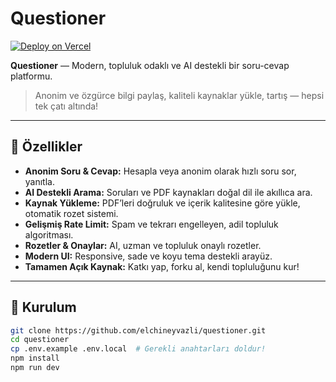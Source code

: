 # Questioner

[![Deploy on Vercel](https://vercel.com/button)](https://vercel.com/new/import?s=https://github.com/elchineyvazli/questioner)

**Questioner** — Modern, topluluk odaklı ve AI destekli bir soru-cevap platformu.

> Anonim ve özgürce bilgi paylaş, kaliteli kaynaklar yükle, tartış — hepsi tek çatı altında!

---

## 🚀 Özellikler

- **Anonim Soru & Cevap:** Hesapla veya anonim olarak hızlı soru sor, yanıtla.
- **AI Destekli Arama:** Soruları ve PDF kaynakları doğal dil ile akıllıca ara.
- **Kaynak Yükleme:** PDF’leri doğruluk ve içerik kalitesine göre yükle, otomatik rozet sistemi.
- **Gelişmiş Rate Limit:** Spam ve tekrarı engelleyen, adil topluluk algoritması.
- **Rozetler & Onaylar:** AI, uzman ve topluluk onaylı rozetler.
- **Modern UI:** Responsive, sade ve koyu tema destekli arayüz.
- **Tamamen Açık Kaynak:** Katkı yap, forku al, kendi topluluğunu kur!

---

## 🔧 Kurulum

```bash
git clone https://github.com/elchineyvazli/questioner.git
cd questioner
cp .env.example .env.local  # Gerekli anahtarları doldur!
npm install
npm run dev
